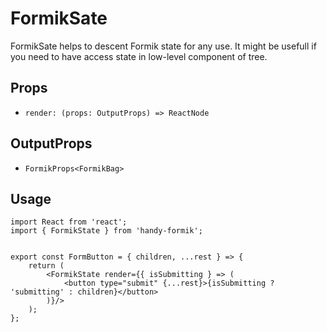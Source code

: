 # FormikSate

FormikSate helps to descent Formik state for any use. It might be usefull if you need to have access state in low-level component of tree.

## Props

* `render: (props: OutputProps) => ReactNode`

## OutputProps

* `FormikProps<FormikBag>`

## Usage

```
import React from 'react';
import { FormikState } from 'handy-formik';


export const FormButton = { children, ...rest } => {
    return (
        <FormikState render={{ isSubmitting } => (
            <button type="submit" {...rest}>{isSubmitting ? 'submitting' : children}</button>
        )}/>
    );
};
```
